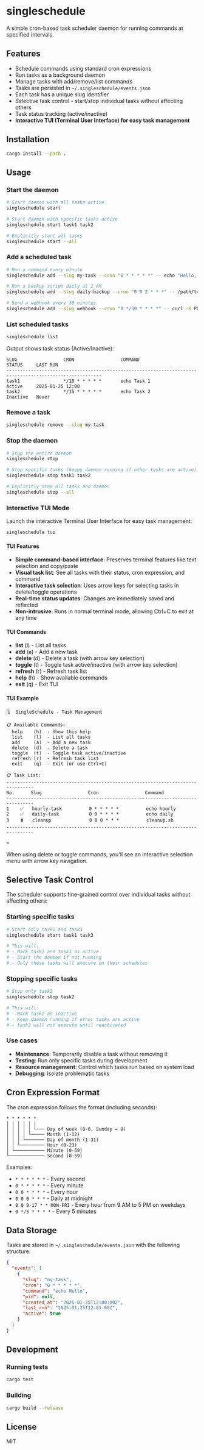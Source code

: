 # singleschedule

A simple cron-based task scheduler daemon for running commands at specified intervals.

## Features

- Schedule commands using standard cron expressions
- Run tasks as a background daemon
- Manage tasks with add/remove/list commands
- Tasks are persisted in `~/.singleschedule/events.json`
- Each task has a unique slug identifier
- Selective task control - start/stop individual tasks without affecting others
- Task status tracking (active/inactive)
- **Interactive TUI (Terminal User Interface) for easy task management**

## Installation

```bash
cargo install --path .
```

## Usage

### Start the daemon

```bash
# Start daemon with all tasks active
singleschedule start

# Start daemon with specific tasks active
singleschedule start task1 task2

# Explicitly start all tasks
singleschedule start --all
```

### Add a scheduled task

```bash
# Run a command every minute
singleschedule add --slug my-task --cron "0 * * * * *" -- echo "Hello, World!"

# Run a backup script daily at 2 AM
singleschedule add --slug daily-backup --cron "0 0 2 * * *" -- /path/to/backup.sh

# Send a webhook every 30 minutes
singleschedule add --slug webhook --cron "0 */30 * * * *" -- curl -X POST https://example.com/webhook
```

### List scheduled tasks

```bash
singleschedule list
```

Output shows task status (Active/Inactive):
```
SLUG                 CRON                 COMMAND                                  STATUS     LAST RUN       
---------------------------------------------------------------------------------------------------------
task1                */10 * * * * *       echo Task 1                              Active     2025-01-25 12:00
task2                */15 * * * * *       echo Task 2                              Inactive   Never
```

### Remove a task

```bash
singleschedule remove --slug my-task
```

### Stop the daemon

```bash
# Stop the entire daemon
singleschedule stop

# Stop specific tasks (keeps daemon running if other tasks are active)
singleschedule stop task1 task2

# Explicitly stop all tasks and daemon
singleschedule stop --all
```

### Interactive TUI Mode

Launch the interactive Terminal User Interface for easy task management:

```bash
singleschedule tui
```

#### TUI Features

- **Simple command-based interface**: Preserves terminal features like text selection and copy/paste
- **Visual task list**: See all tasks with their status, cron expression, and command
- **Interactive task selection**: Uses arrow keys for selecting tasks in delete/toggle operations
- **Real-time status updates**: Changes are immediately saved and reflected
- **Non-intrusive**: Runs in normal terminal mode, allowing Ctrl+C to exit at any time

#### TUI Commands

- **list** (l) - List all tasks
- **add** (a) - Add a new task
- **delete** (d) - Delete a task (with arrow key selection)
- **toggle** (t) - Toggle task active/inactive (with arrow key selection)
- **refresh** (r) - Refresh task list
- **help** (h) - Show available commands
- **exit** (q) - Exit TUI

#### TUI Example

```
🗓️  SingleSchedule - Task Management

📋 Available Commands:
  help    (h)  - Show this help
  list    (l)  - List all tasks
  add     (a)  - Add a new task
  delete  (d)  - Delete a task
  toggle  (t)  - Toggle task active/inactive
  refresh (r)  - Refresh task list
  exit    (q)  - Exit (or use Ctrl+C)

📋 Task List:
--------------------------------------------------------------------------------
No.      Slug                 Cron                 Command                       
--------------------------------------------------------------------------------
1    ✅   hourly-task          0 * * * * *          echo hourly                   
2    ✅   daily-task           0 0 * * * *          echo daily                    
3    ⏸️   cleanup              0 0 0 * * *          cleanup.sh                    
--------------------------------------------------------------------------------

> 
```

When using delete or toggle commands, you'll see an interactive selection menu with arrow key navigation.

## Selective Task Control

The scheduler supports fine-grained control over individual tasks without affecting others:

### Starting specific tasks
```bash
# Start only task1 and task3
singleschedule start task1 task3

# This will:
# - Mark task1 and task3 as active
# - Start the daemon if not running
# - Only these tasks will execute on their schedules
```

### Stopping specific tasks
```bash
# Stop only task2
singleschedule stop task2

# This will:
# - Mark task2 as inactive
# - Keep daemon running if other tasks are active
# - task2 will not execute until reactivated
```

### Use cases
- **Maintenance**: Temporarily disable a task without removing it
- **Testing**: Run only specific tasks during development
- **Resource management**: Control which tasks run based on system load
- **Debugging**: Isolate problematic tasks

## Cron Expression Format

The cron expression follows the format (including seconds):

```
* * * * * *
│ │ │ │ │ │
│ │ │ │ │ └─── Day of week (0-6, Sunday = 0)
│ │ │ │ └───── Month (1-12)
│ │ │ └─────── Day of month (1-31)
│ │ └───────── Hour (0-23)
│ └─────────── Minute (0-59)
└───────────── Second (0-59)
```

Examples:
- `* * * * * *` - Every second
- `0 * * * * *` - Every minute
- `0 0 * * * *` - Every hour
- `0 0 0 * * *` - Daily at midnight
- `0 0 9-17 * * MON-FRI` - Every hour from 9 AM to 5 PM on weekdays
- `0 */5 * * * *` - Every 5 minutes

## Data Storage

Tasks are stored in `~/.singleschedule/events.json` with the following structure:

```json
{
  "events": [
    {
      "slug": "my-task",
      "cron": "0 * * * * *",
      "command": "echo Hello",
      "pid": null,
      "created_at": "2025-01-25T12:00:00Z",
      "last_run": "2025-01-25T12:01:00Z",
      "active": true
    }
  ]
}
```

## Development

### Running tests

```bash
cargo test
```

### Building

```bash
cargo build --release
```

## License

MIT